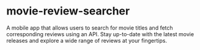 # movie-review-searcher
A mobile app that allows users to search for movie titles and fetch corresponding reviews using an API. Stay up-to-date with the latest movie releases and explore a wide range of reviews at your fingertips.
